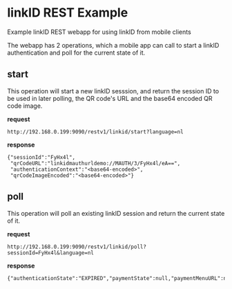 linkID REST Example
===================

Example linkID REST webapp for using linkID from mobile clients

The webapp has 2 operations, which a mobile app can call to start a linkID authentication and poll for the current state of it. 

## start

This operation will start a new linkID sesssion, and return the session ID to be used in later polling, the QR code's URL and the base64 encoded QR code image.

**request**

```
http://192.168.0.199:9090/restv1/linkid/start?language=nl
```

**response**

```
{"sessionId":"FyHx4l",
 "qrCodeURL":"linkidmauthurldemo://MAUTH/3/FyHx4l/eA==",
 "authenticationContext":"<base64-encoded>",
 "qrCodeImageEncoded":"<base64-encoded>"}
```

## poll

This operation will poll an existing linkID session and return the current state of it.

**request**

```
http://192.168.0.199:9090/restv1/linkid/poll?sessionId=FyHx4l&language=nl
```

**response**

```
{"authenticationState":"EXPIRED","paymentState":null,"paymentMenuURL":null}
```
